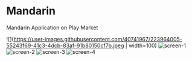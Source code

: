 # Mandarin
Mandarin Application on Play Market

![](https://user-images.githubusercontent.com/40741967/223964005-55243f69-41c3-4dcb-83af-91b80150cf7b.jpeg | width=100)
![screen-1](https://user-images.githubusercontent.com/40741967/223964017-9ce3fa45-f222-4e9c-82d5-7368e0fdb3e4.jpeg)
![screen-2](https://user-images.githubusercontent.com/40741967/223964032-8f875bfe-1d37-4bb3-9e5f-851401cb5324.jpeg)
![screen-3](https://user-images.githubusercontent.com/40741967/223964039-9ba2e909-7cb9-431c-9ece-2e800d2629f2.jpeg)
![screen-4](https://user-images.githubusercontent.com/40741967/223964049-5c483ee3-7ff5-4e7d-bdd2-0af7a509225c.jpeg)

